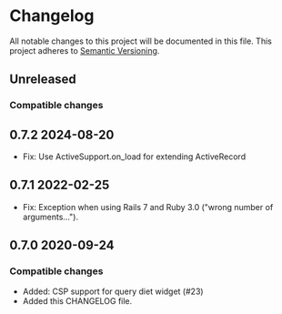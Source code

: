 # Changelog
All notable changes to this project will be documented in this file.
This project adheres to [Semantic Versioning](http://semver.org/spec/v2.0.0.html).
## Unreleased

### Compatible changes
## 0.7.2 2024-08-20
- Fix: Use ActiveSupport.on_load for extending ActiveRecord

## 0.7.1 2022-02-25
- Fix: Exception when using Rails 7 and Ruby 3.0 ("wrong number of arguments...").

## 0.7.0 2020-09-24
### Compatible changes
- Added: CSP support for query diet widget (#23)
- Added this CHANGELOG file.
